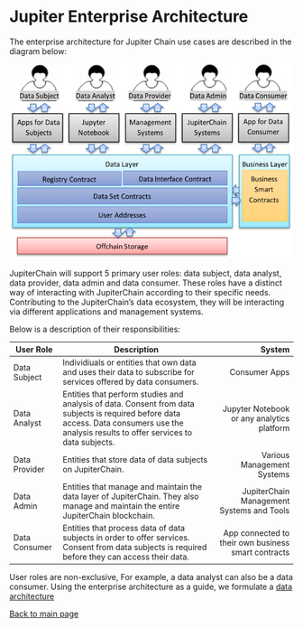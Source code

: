 # Jupiter Enterprise Architecture

The enterprise architecture for Jupiter Chain use cases are described in the diagram below:

![Enterprise Architecture Diagram](https://github.com/JupiterChain/data-considerations/blob/master/images/Enterprise.png)

JupiterChain will support 5 primary user roles: data subject, data analyst, data provider, data admin and data consumer. These roles have a distinct way of interacting with JupiterChain according to their specific needs. Contributing to the JupiterChain’s data ecosystem, they will be interacting via different applications and management systems. 

Below is a description of their responsibilities:

|User Role	|Description	|System|
| ------------- |-------------| --------:|
|Data Subject	|Individiuals or entities that own data and uses their data to subscribe for services offered by data consumers.	|Consumer Apps|
|Data Analyst	|Entities that perform studies and analysis of data. Consent from data subjects is required before data access. Data consumers use the analysis results to offer services to data subjects.|Jupyter Notebook or any analytics platform|
|Data Provider	|Entities that store data of data subjects on JupiterChain.	|Various Management Systems|
|Data Admin	|Entities that manage and maintain the data layer of JupiterChain. They also manage and maintain the entire JupiterChain blockchain.	|JupiterChain Management Systems and Tools|
|Data Consumer	|Entities that process data of data subjects in order to offer services. Consent from data subjects is required before they can access their data. |App connected to their own business smart contracts|

User roles are non-exclusive, For example, a data analyst can also be a data consumer.
Using the enterprise architecture as a guide, we formulate a [data architecture](../master/Architecture/DataModel.md)

[Back to main page](../README.md)

